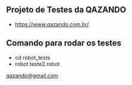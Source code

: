 ## Projeto de Testes da QAZANDO

- https://www.qazando.com.br/

## Comando para rodar os testes

- cd robot_tests
- robot teste2.robot


qazando@gmail.com
